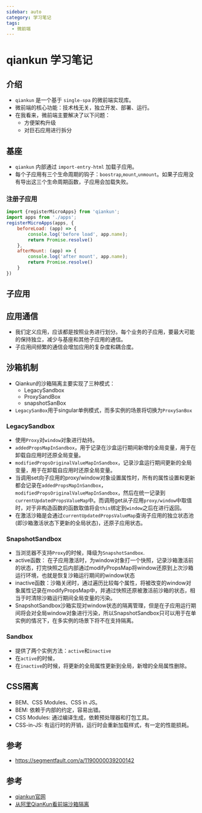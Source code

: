 ```yaml
---
sidebar: auto
category: 学习笔记
tags:
  - 微前端
---
```


# qiankun 学习笔记

## 介绍
* `qiankun` 是一个基于 `single-spa` 的微前端实现库。
* 微前端的核心功能：技术栈无关，独立开发、部署、运行。
* 在我看来，微前端主要解决了以下问题：
  - 方便架构升级
  - 对巨石应用进行拆分

## 基座
* `qiankun` 内部通过 `import-entry-html` 加载子应用。
* 每个子应用有三个生命周期的钩子：`boostrap`,`mount`,`unmount`。如果子应用没有导出这三个生命周期函数，子应用会加载失败。

### 注册子应用
```js
import {registerMicroApps} from 'qiankun';
import apps from './apps';
registerMicroApps(apps, {
	beforeLoad: (app) => {
		console.log('before load', app.name);
		return Promise.resolve()
	},
	afterMount: (app) => {
		console.log('after mount', app.name);
		return Promise.resolve()
	}
})
```

## 子应用


## 应用通信
* 我们定义应用，应该都是按照业务进行划分。每个业务的子应用，要最大可能的保持独立，减少与基座和其他子应用的通信。
* 子应用间频繁的通信会增加应用的复杂度和耦合度。


## 沙箱机制
* Qiankun的沙箱隔离主要实现了三种模式：
  - LegacySandbox
  - ProxySandBox
  - snapshotSanBox
* `LegacySanBox`用于singular单例模式，而多实例的场景将切换为`ProxySanBox`

### LegacySandbox
* 使用`Proxy`对`window`对象进行劫持。
* `addedPropsMapInSandbox`，用于记录在沙盒运行期间新增的全局变量，用于在卸载自应用时还原全局变量。
* `modifiedPropsOriginalValueMapInSandbox`，记录沙盒运行期间更新的全局变量，用于在卸载自应用时还原全局变量。
* 当调用set向子应用的proxy/window对象设置属性时，所有的属性设置和更新都会记录在`addedPropsMapInSandbox`，`modifiedPropsOriginalValueMapInSandbox`，然后在统一记录到`currentUpdatedPropsValueMap`中。而调用get从子应用`proxy/window`中取值时，对于非构造函数的函数取值将会`this`绑定到`window`之后在进行返回。
* 在激活沙箱是会通过`currentUpdatedPropsValueMap`查询子应用的独立状态池(即沙箱激活状态下更新的全局状态)，还原子应用状态。

### SnapshotSandbox
* 当浏览器不支持`Proxy`的时候，降级为`SnapshotSandbox`.
* active函数： 在子应用激活时，为window对象打一个快照，记录沙箱激活前的状态，打完快照之后内部通过modifyPropsMap将window还原到上次沙箱运行环境，也就是恢复沙箱运行期间的window状态
* inactive函数：沙箱关闭时，通过遍历比较每个属性，将被改变的window对象属性记录在modifyPropsMap中，并通过快照还原被激活前沙箱的状态，相当于时清除沙箱运行期间全局变量的污染。
* SnapshotSandbox沙箱实现对window状态的隔离管理，但是在子应用运行期间将会对全局window对象进行污染，所以SnapshotSandbox只可以用于在单实例的情况下，在多实例的场景下将不在支持隔离。


### Sandbox
* 提供了两个实例方法：`active`和`inactive`
* 在`active`的时候，
* 在`inactive`的时候，将更新的全局属性更新到全局，新增的全局属性删除。


## CSS隔离
* BEM、CSS Modules、CSS in JS。
* BEM: 依赖于内部的约定，容易出错。
* CSS Modules: 通过编译生成，依赖预处理器和打包工具。
* CSS-in-JS: 有运行时的开销，运行时会重新加载样式，有一定的性能损耗。

## 参考
* https://segmentfault.com/a/1190000039200142







## 参考
* [qiankun官网](https://qiankun.umijs.org/zh/guide)
* [从阿里QianKun看前端沙箱隔离](https://blog.csdn.net/qq_44746132/article/details/117385571)